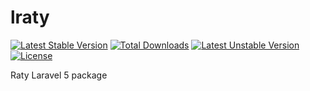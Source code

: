 # lraty
[![Latest Stable Version](https://poser.pugx.org/vahanmargaryan/lraty/v/stable)](https://packagist.org/packages/vahanmargaryan/lraty) [![Total Downloads](https://poser.pugx.org/vahanmargaryan/lraty/downloads)](https://packagist.org/packages/vahanmargaryan/lraty) [![Latest Unstable Version](https://poser.pugx.org/vahanmargaryan/lraty/v/unstable)](https://packagist.org/packages/vahanmargaryan/lraty) [![License](https://poser.pugx.org/vahanmargaryan/lraty/license)](https://packagist.org/packages/vahanmargaryan/lraty)

Raty Laravel 5 package
